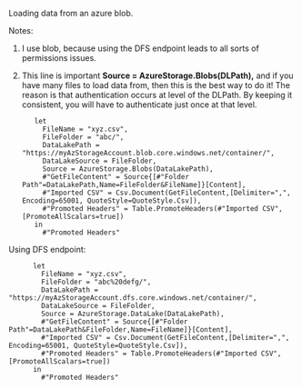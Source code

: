 Loading data from an azure blob.

Notes:

1. I use blob, because using the DFS endpoint leads to all sorts of permissions issues.
2. This line is important **Source = AzureStorage.Blobs(DLPath),** and if you have many files to load data from, then this is the best way to do it! 
    The reason is that authentication occurs at level of the DLPath. By keeping it consistent, you will have to authenticate just once at that level.


          let
            FileName = "xyz.csv",
            FileFolder = "abc/",
            DataLakePath = "https://myAzStorageAccount.blob.core.windows.net/container/",
            DataLakeSource = FileFolder,
            Source = AzureStorage.Blobs(DataLakePath),
            #"GetFileContent" = Source{[#"Folder Path"=DataLakePath,Name=FileFolder&FileName]}[Content],
            #"Imported CSV" = Csv.Document(GetFileContent,[Delimiter=",", Encoding=65001, QuoteStyle=QuoteStyle.Csv]),
            #"Promoted Headers" = Table.PromoteHeaders(#"Imported CSV", [PromoteAllScalars=true])
          in
            #"Promoted Headers"
            

Using DFS endpoint:


          let
            FileName = "xyz.csv",
            FileFolder = "abc%20defg/",
            DataLakePath = "https://myAzStorageAccount.dfs.core.windows.net/container/",
            DataLakeSource = FileFolder,
            Source = AzureStorage.DataLake(DataLakePath),
            #"GetFileContent" = Source{[#"Folder Path"=DataLakePath&FileFolder,Name=FileName]}[Content],
            #"Imported CSV" = Csv.Document(GetFileContent,[Delimiter=",", Encoding=65001, QuoteStyle=QuoteStyle.Csv]),
            #"Promoted Headers" = Table.PromoteHeaders(#"Imported CSV", [PromoteAllScalars=true])
          in
            #"Promoted Headers"
